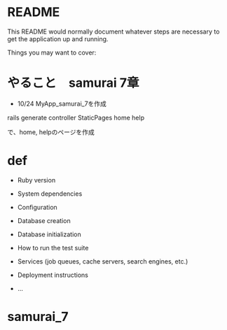 # README

This README would normally document whatever steps are necessary to get the
application up and running.

Things you may want to cover:

# やること　samurai 7章
- 10/24
  MyApp_samurai_7を作成

 rails generate controller StaticPages home help

で、home, helpのページを作成


# def

* Ruby version

* System dependencies

* Configuration

* Database creation

* Database initialization

* How to run the test suite

* Services (job queues, cache servers, search engines, etc.)

* Deployment instructions

* ...
# samurai_7
